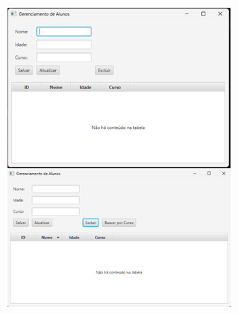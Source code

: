 ![Evidência da aplicação funcionando](docs/evidencia.png)
![Evidência da aplicação funcionando](docs/Evidencia2.png)
